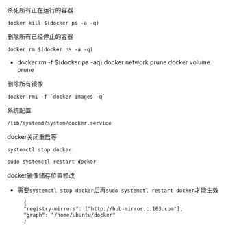 杀死所有正在运行的容器

    docker kill $(docker ps -a -q)

删除所有已经停止的容器

    docker rm $(docker ps -a -q)
    
-    
    docker rm -f $(docker ps -aq)
    docker network prune
    docker volume prune
    

删除所有镜像

    docker rmi -f `docker images -q`

系统配置

    /lib/systemd/system/docker.service
    
docker关闭重启等

    systemctl stop docker
    
    sudo systemctl restart docker
    
docker镜像储存位置修改
- 需要`systemctl stop docker`后再`sudo systemctl restart docker`才能生效

        {
        "registry-mirrors": ["http://hub-mirror.c.163.com"],
        "graph": "/home/ubuntu/docker"
        }

